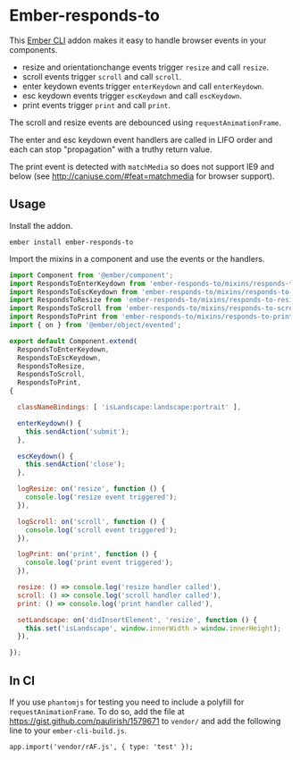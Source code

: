# Ember-responds-to

This [Ember CLI](http://www.ember-cli.com/) addon makes it easy to handle browser events in your components.

* resize and orientationchange events trigger `resize` and call `resize`.
* scroll events trigger `scroll` and call `scroll`.
* enter keydown events trigger `enterKeydown` and call `enterKeydown`.
* esc keydown events trigger `escKeydown` and call `escKeydown`.
* print events trigger `print` and call `print`.

The scroll and resize events are debounced using `requestAnimationFrame`.

The enter and esc keydown event handlers are called in LIFO order and each can stop "propagation" with a truthy return value.

The print event is detected with `matchMedia` so does not support IE9 and below (see http://caniuse.com/#feat=matchmedia for browser support).

## Usage

Install the addon.

`ember install ember-responds-to`

Import the mixins in a component and use the events or the handlers.

```javascript
import Component from '@ember/component';
import RespondsToEnterKeydown from 'ember-responds-to/mixins/responds-to-enter-keydown';
import RespondsToEscKeydown from 'ember-responds-to/mixins/responds-to-esc-keydown';
import RespondsToResize from 'ember-responds-to/mixins/responds-to-resize';
import RespondsToScroll from 'ember-responds-to/mixins/responds-to-scroll';
import RespondsToPrint from 'ember-responds-to/mixins/responds-to-print';
import { on } from '@ember/object/evented';

export default Component.extend(
  RespondsToEnterKeydown,
  RespondsToEscKeydown,
  RespondsToResize,
  RespondsToScroll,
  RespondsToPrint,
{

  classNameBindings: [ 'isLandscape:landscape:portrait' ],

  enterKeydown() {
    this.sendAction('submit');
  },

  escKeydown() {
    this.sendAction('close');
  },

  logResize: on('resize', function () {
    console.log('resize event triggered');
  }),

  logScroll: on('scroll', function () {
    console.log('scroll event triggered');
  }),

  logPrint: on('print', function () {
    console.log('print event triggered');
  }),

  resize: () => console.log('resize handler called'),
  scroll: () => console.log('scroll handler called'),
  print: () => console.log('print handler called'),

  setLandscape: on('didInsertElement', 'resize', function () {
    this.set('isLandscape', window.innerWidth > window.innerHeight);
  }),

});

```

## In CI
If you use `phantomjs` for testing you need to include a polyfill for `requestAnimationFrame`. To do so, add the file at https://gist.github.com/paulirish/1579671 to `vendor/` and add the following line to your `ember-cli-build.js`.

```
app.import('vendor/rAF.js', { type: 'test' });
```
